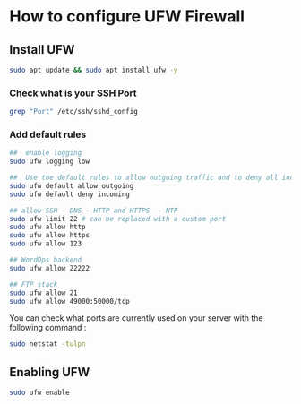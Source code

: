 # How to configure UFW Firewall

## Install UFW



```bash
sudo apt update && sudo apt install ufw -y
```

### Check what is your SSH Port

```bash
grep "Port" /etc/ssh/sshd_config
```

### Add default rules

```bash
##  enable logging
sudo ufw logging low

##  Use the default rules to allow outgoing traffic and to deny all incoming traffic.
sudo ufw default allow outgoing
sudo ufw default deny incoming

## allow SSH - DNS - HTTP and HTTPS  - NTP
sudo ufw limit 22 # can be replaced with a custom port
sudo ufw allow http
sudo ufw allow https
sudo ufw allow 123

## WordOps backend
sudo ufw allow 22222

## FTP stack
sudo ufw allow 21
sudo ufw allow 49000:50000/tcp
```

You can check what ports are currently used on your server with the following command :

```bash
sudo netstat -tulpn
```

## Enabling UFW

```bash
sudo ufw enable
```